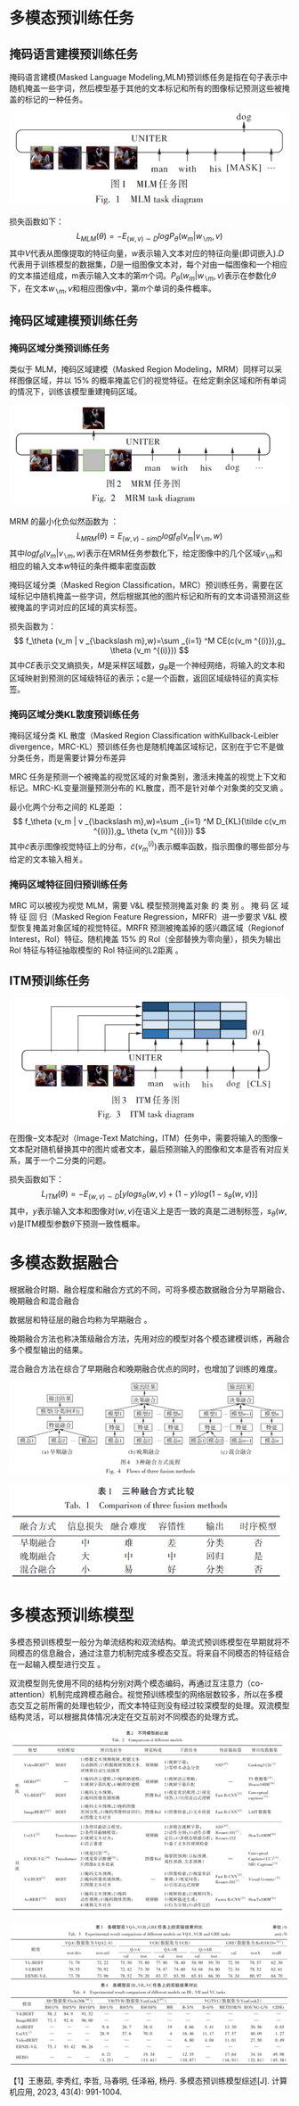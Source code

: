 # 多模态预训练任务

## 掩码语言建模预训练任务

掩码语言建模(Masked Language Modeling,MLM)预训练任务是指在句子表示中随机掩盖一些字词，然后模型基于其他的文本标记和所有的图像标记预测这些被掩盖的标记的一种任务。  

![image-20230928100030531](https://raw.githubusercontent.com/chongzicbo/images/main/picgo/image-20230928100030531.png)

损失函数如下：
$$
L_{MLM}(\theta)=-E_{(w,v) \sim D}log {P_\theta}{(w_m | w_{\backslash m},v)}
$$
其中$V$代表从图像提取的特征向量，$w$表示输入文本对应的特征向量(即词嵌入).$D$代表用于训练模型的数据集，$D$是一组图像文本对，每个对由一幅图像和一个相应的文本描述组成，m表示输入文本的第$m$个词。${P_\theta}{(w_m | w_{\backslash m},v)}$表示在参数化$\theta$下，在文本$w_{\backslash m},v$和相应图像$v$中，第$m$个单词的条件概率。



## 掩码区域建模预训练任务

### 掩码区域分类预训练任务

类似于 MLM，掩码区域建模（Masked Region Modeling，MRM）同样可以采样图像区域，并以 15% 的概率掩盖它们的视觉特征。在给定剩余区域和所有单词的情况下，训练该模型重建掩码区域。  

![image-20230928101832321](https://raw.githubusercontent.com/chongzicbo/images/main/picgo/image-20230928101832321.png)

MRM 的最小化负似然函数为  ：
$$
L_{MRM}(\theta)=E_{(w,v) -sim D}log f_{\theta}(v_m | v_{\backslash m},w)
$$
其中$log f_{\theta}(v_m | v_{\backslash m},w)$表示在MRM任务参数化下，给定图像中的几个区域$v_ {\backslash m}$和相应的输入文本$w$特征的条件概率密度函数

掩码区域分类（Masked Region Classification，MRC）预训练任务，需要在区域标记中随机掩盖一些字词，然后根据其他的图片标记和所有的文本词语预测这些被掩盖的字词对应的区域的真实标签。

损失函数为：
$$
f_\theta (v_m | v _{\backslash m},w)=\sum _{i=1} ^M CE(c(v_m ^{(i)}),g_ \theta (v_m ^{(i)}))
$$
其中$CE$表示交叉熵损失，$M$是采样区域数，$g_ \theta$是一个神经网络，将输入的文本和区域映射到预测的区域级特征的表示；c是一个函数，返回区域级特征的真实标签。  

### 掩码区域分类KL散度预训练任务　  

掩码区域分类 KL 散度（Masked Region Classification withKullback-Leibler divergence，MRC-KL）预训练任务也是随机掩盖区域标记，区别在于它不是做分类任务，而是需要计算分布差异  

MRC 任务是预测一个被掩盖的视觉区域的对象类别，激活未掩盖的视觉上下文和标记。MRC-KL变量测量预测分布的 KL散度，而不是针对单个对象类的交叉熵  。

最小化两个分布之间的 KL差距  ：
$$
f_\theta (v_m | v _{\backslash m},w)=\sum _{i=1} ^M D_{KL}(\tilde c(v_m ^{(i)}),g_ \theta (v_m ^{(i)}))
$$
其中$\tilde c$表示图像视觉特征上的分布，$\tilde c(v_m ^{(i)})$表示概率函数，指示图像的哪些部分与给定的文本输入相关。  



### 掩码区域特征回归预训练任务

MRC 可以被视为视觉 MLM，需要 V&L 模型预测掩盖对象 的 类 别 。 掩 码 区 域 特 征 回 归（Masked Region Feature
Regression，MRFR）进一步要求 V&L 模型恢复掩盖对象区域的视觉特征。MRFR 预测被掩盖掉的感兴趣区域（Regionof Interest，RoI）特征。随机掩盖 15% 的 RoI（全部替换为零向量），损失为输出 RoI 特征与特征抽取模型的 RoI 特征间的L2距离 。



## ITM预训练任务

![image-20230928105944350](https://raw.githubusercontent.com/chongzicbo/images/main/picgo/image-20230928105944350.png)

在图像‒文本配对（Image-Text Matching，ITM）任务中，需要将输入的图像‒文本配对随机替换其中的图片或者文本，最后预测输入的图像和文本是否有对应关系，属于一个二分类的问题。  

损失函数如下：
$$
L_{ITM}(\theta)=-E_{(w,v) \sim D}[ylog s_ \theta (w,v)+(1-y)log(1-s_\theta(w,v))]
$$
其中，$y$表示输入文本和图像对$(w,v)$在语义上是否一致的真是二进制标签，$s_\theta(w,v)$是ITM模型参数$\theta$下预测一致性概率。



# 多模态数据融合

根据融合时期、融合程度和融合方式的不同，可将多模态数据融合分为早期融合、晚期融合和混合融合  

数据层和特征层的融合均称为早期融合  。

晚期融合方法也称决策级融合方法，先用对应的模型对各个模态建模训练，再融合多个模型输出的结果。  

混合融合方法在综合了早期融合和晚期融合优点的同时，也增加了训练的难度。  

![image-20230928111956977](https://raw.githubusercontent.com/chongzicbo/images/main/picgo/image-20230928111956977.png)

![image-20230928112950706](https://raw.githubusercontent.com/chongzicbo/images/main/picgo/image-20230928112950706.png)



# 多模态预训练模型

多模态预训练模型一般分为单流结构和双流结构。单流式预训练模型在早期就将不同模态的信息融合，通过注意力机制完成多模态交互。将来自不同模态的特征结合在一起输入模型进行交互  。

双流模型则先使用不同的结构分别对两个模态编码，再通过互注意力（co-attention）机制完成跨模态融合。视觉预训练模型的网络层数较多，所以在多模态交互之前所需的处理也较少，而文本特征则没有经过较深模型的处理。双流模型结构灵活，可以根据具体情况决定在交互前对不同模态的处理方式。  



![image-20230928113156363](https://raw.githubusercontent.com/chongzicbo/images/main/picgo/image-20230928113156363.png)

![image-20230928113729390](https://raw.githubusercontent.com/chongzicbo/images/main/picgo/image-20230928113729390.png)





【1】王惠茹, 李秀红, 李哲, 马春明, 任泽裕, 杨丹. 多模态预训练模型综述[J]. 计算机应用, 2023, 43(4): 991-1004.